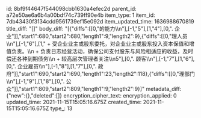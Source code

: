 id: 8bf9f44647f544098cbb1630a4efec2d
parent_id: a72e50ae6a6b4a00bdf74c739ff90e4b
item_type: 1
item_id: 7db43430f3134cdd9561739ef15e092d
item_updated_time: 1636988670819
title_diff: "[]"
body_diff: "[{\"diffs\":[[0,\"的能力\\\n\"],[-1,\"5\"],[1,\"4\"],[0,\". 企业\"]],\"start1\":680,\"start2\":680,\"length1\":9,\"length2\":9},{\"diffs\":[[0,\"理人员\\\n\"],[-1,\"6\"],[1,\"   + 受企业业主或股东委托，对企业业主或股东投入资本保值和增值负责。\\\n   + 负责日志经营活动，确保公司支付股东与风险相适应的收益，及时偿还各种到期债务\\\n   + 较高层次管理者关注\\\n5\"],[0,\". 顾客\\\n\"],[-1,\"7\"],[1,\"6\"],[0,\". 企业雇员\\\n\"],[-1,\"8\"],[1,\"7\"],[0,\". 政府\"]],\"start1\":690,\"start2\":690,\"length1\":23,\"length2\":118},{\"diffs\":[[0,\"理部门\\\n\"],[-1,\"9\"],[1,\"8\"],[0,\". 公众\"]],\"start1\":809,\"start2\":809,\"length1\":9,\"length2\":9}]"
metadata_diff: {"new":{},"deleted":[]}
encryption_cipher_text: 
encryption_applied: 0
updated_time: 2021-11-15T15:05:16.675Z
created_time: 2021-11-15T15:05:16.675Z
type_: 13